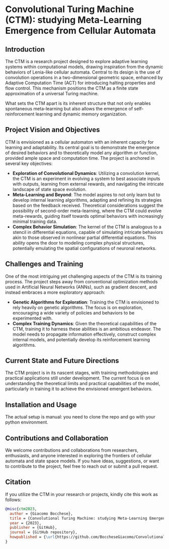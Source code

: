 # Convolutional Turing Machine (CTM): studying Meta-Learning Emergence from Cellular Automata

## Introduction

The CTM is a research project designed to explore adaptive learning systems within computational models, drawing inspiration from the dynamic behaviors of Lenia-like cellular automata. Central to its design is the use of convolution operations in a two-dimensional geometric space, enhanced by Adaptive Computation Time (ACT) for introducing halting properties and flow control. This mechanism positions the CTM as a finite state approximation of a universal Turing machine.

What sets the CTM apart is its inherent structure that not only enables spontaneous meta-learning but also allows the emergence of self-reinforcement learning and dynamic memory organization.

## Project Vision and Objectives

CTM is envisioned as a cellular automaton with an inherent capacity for learning and adaptability. Its central goal is to demonstrate the emergence of desired behaviors and to theoretically model any algorithm or function, provided ample space and computation time. The project is anchored in several key objectives:

- **Exploration of Convolutional Dynamics**: Utilizing a convolution kernel, the CTM is an experiment in evolving a system to best associate inputs with outputs, learning from external rewards, and navigating the intricate landscape of state space evolution.
- **Meta-Learning and Beyond**: The model aspires to not only learn but to develop internal learning algorithms, adapting and refining its strategies based on the feedback received. Theoretical considerations suggest the possibility of second-order meta-learning, where the CTM could evolve meta-rewards, guiding itself towards optimal behaviors with increasingly minimal training data.
- **Complex Behavior Simulation**: The kernel of the CTM is analogous to a stencil in differential equations, capable of simulating intricate behaviors akin to those observed in nonlinear partial differential equations. This ability opens the door to modeling complex physical structures, potentially emulating the spatial configurations of neuronal networks.

## Challenges and Training

One of the most intriguing yet challenging aspects of the CTM is its training process. The project steps away from conventional optimization methods used in Artificial Neural Networks (ANNs), such as gradient descent, and instead embraces a more exploratory approach:

- **Genetic Algorithms for Exploration**: Training the CTM is envisioned to rely heavily on genetic algorithms. The focus is on exploration, encouraging a wide variety of policies and behaviors to be experimented with.
- **Complex Training Dynamics**: Given the theoretical capabilities of the CTM, training it to harness these abilities is an ambitious endeavor. The model needs to propagate information effectively, construct complex internal models, and potentially develop its reinforcement learning algorithms.

## Current State and Future Directions

The CTM project is in its nascent stages, with training methodologies and practical applications still under development. The current focus is on understanding the theoretical limits and practical capabilities of the model, particularly in training it to achieve the envisioned emergent behaviors.

## Installation and Usage
The actual setup is manual: you need to clone the repo and go with your python environment.

## Contributions and Collaboration

We welcome contributions and collaborations from researchers, enthusiasts, and anyone interested in exploring the frontiers of cellular automata and state space models. If you have ideas, suggestions, or want to contribute to the project, feel free to reach out or submit a pull request.

## Citation

If you utilize the CTM in your research or projects, kindly cite this work as follows:

```bibtex
@misc{ctm2023,
  author = {Giacomo Bocchese},
  title = {Convolutional Turing Machine: studying Meta-Learning Emergence from Cellular Automata},
  year = {2023},
  publisher = {GitHub},
  journal = {GitHub repository},
  howpublished = {\url{https://github.com/BoccheseGiacomo/ConvolutionalTuringMachine}}
}
```

